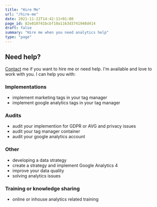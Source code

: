 ```yaml
---
title: "Hire Me"
url: "/hire-me"
date: 2021-11-22T14:42:11+01:00
page_id: 82e810741bcbf10a1163d3741948d414
draft: false
summary: "Hire me when you need analytics help"
type: "page"
---
```

## Need help?     
[Contact](/contact "Contact Form") me if you want to hire me or need help. I'm available and love to work with you. I can help you with:  

### Implementations
 - implement marketing tags in your tag manager
 - implement google analytics tags in your tag manager

### Audits
 - audit your implemention for GDPR or AVG and privacy issues
 - audit your tag manager container
 - audit your google analytics account

### Other
 - developing a data strategy
 - create a strategy and implement Google Analytics 4
  - improve your data quality
 - solving analytics issues

### Training or knowledge sharing
 - online or inhouse analytics related training

